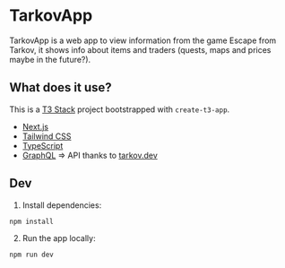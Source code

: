 # TarkovApp

TarkovApp is a web app to view information from the game Escape from Tarkov, it shows info about items and traders (quests, maps and prices maybe in the future?). 

## What does it use?
This is a [T3 Stack](https://create.t3.gg/) project bootstrapped with `create-t3-app`.

- [Next.js](https://nextjs.org)
- [Tailwind CSS](https://tailwindcss.com)
- [TypeScript](https://typescriptlang.org)
- [GraphQL](https://graphql.org/) => API thanks to [tarkov.dev](https://tarkov.dev/)

## Dev
1. Install dependencies:
```bash
npm install
```
2. Run the app locally:
```bash
npm run dev
```


